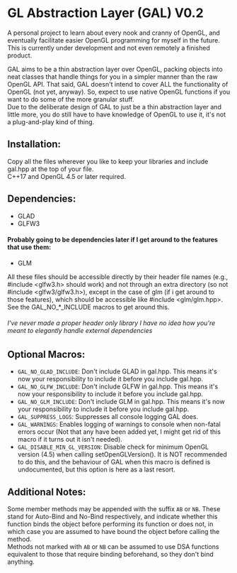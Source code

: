 # GL Abstraction Layer (GAL) V0.2

A personal project to learn about every nook and cranny of OpenGL, and eventually facilitate easier OpenGL programming for myself in the future.
This is currently under development and not even remotely a finished product.

GAL aims to be a thin abstraction layer over OpenGL, packing objects into neat classes that handle things for you in a simpler manner than the raw OpenGL API.
That said, GAL doesn't intend to cover ALL the functionality of OpenGL (not yet, anyway). So, expect to use native OpenGL functions if you want to do some of the more granular stuff. \
Due to the deliberate design of GAL to just be a thin abstraction layer and little more, you do still have to have knowledge of OpenGL to use it, it's not a plug-and-play kind of thing.

## Installation:
Copy all the files wherever you like to keep your libraries and include gal.hpp at the top of your file. \
C++17 and OpenGL 4.5 or later required.
## Dependencies:
- GLAD
- GLFW3
#### Probably going to be dependencies later if I get around to the features that use them:
- GLM

All these files should be accessible directly by their header file names (e.g., #include <glfw3.h> should work) and not through an extra directory (so not #include <glfw3/glfw3.h>), except in the case of glm (if i get around to those features), which should be accessible like #include <glm/glm.hpp>. See the GAL_NO_*_INCLUDE macros to get around this.

###### I've never made a proper header only library I have no idea how you're meant to elegantly handle external dependencies

## Optional Macros:
- `GAL_NO_GLAD_INCLUDE`: Don't include GLAD in gal.hpp. This means it's now your responsibility to include it before you include gal.hpp.
- `GAL_NO_GLFW_INCLUDE`: Don't include GLFW in gal.hpp. This means it's now your responsibility to include it before you include gal.hpp.
- `GAL_NO_GLM_INCLUDE`: Don't include GLM in gal.hpp. This means it's now your responsibility to include it before you include gal.hpp.
- `GAL_SUPPRESS_LOGS`: Suppresses all console logging GAL does.
- `GAL_WARNINGS`: Enables logging of warnings to console when non-fatal errors occur (Not that any have been added yet, I might get rid of this macro if it turns out it isn't needed).
- `GAL_DISABLE_MIN_GL_VERSION`: Disable check for minimum OpenGL version (4.5) when calling setOpenGLVersion(). It is NOT recommended to do this, and the behaviour of GAL when this macro is defined is undocumented, but this option is here as a last resort.

## Additional Notes:
Some member methods may be appended with the suffix `AB` or `NB`. These stand for Auto-Bind and No-Bind respectively, and indicate whether this function binds the object before performing its function or does not, in which case you are assumed to have bound the object before calling the method. \
Methods not marked with `AB` or `NB` can be assumed to use DSA functions equivalent to those that require binding beforehand, so they don't bind anything.
